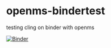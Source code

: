 # openms-bindertest
testing cling on binder with openms

[![Binder](https://mybinder.org/badge_logo.svg)](https://mybinder.org/v2/gh/jpfeuffer/openms-bindertest/develop)
